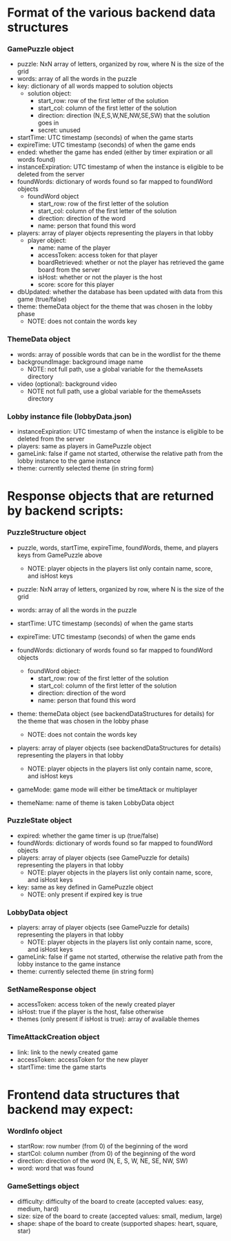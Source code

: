 # Format of the various backend data structures
### GamePuzzle object
- puzzle: NxN array of letters, organized by row, where N is the size of the grid
- words: array of all the words in the puzzle
- key: dictionary of all words mapped to solution objects
    - solution object: 
        - start_row: row of the first letter of the solution
        - start_col: column of the first letter of the solution
        - direction: direction (N,E,S,W,NE,NW,SE,SW) that the solution goes in
        - secret: unused
- startTime: UTC timestamp (seconds) of when the game starts
- expireTime: UTC timestamp (seconds) of when the game ends
- ended: whether the game has ended (either by timer expiration or all words found)
- instanceExpiration: UTC timestamp of when the instance is eligible to be deleted from the server
- foundWords: dictionary of words found so far mapped to foundWord objects
    - foundWord object
        - start_row: row of the first letter of the solution
        - start_col: column of the first letter of the solution
        - direction: direction of the word
        - name: person that found this word
- players: array of player objects representing the players in that lobby
    - player object:
        - name: name of the player
        - accessToken: access token for that player
        - boardRetrieved: whether or not the player has retrieved the game board from the server
        - isHost: whether or not the player is the host
        - score: score for this player
- dbUpdated: whether the database has been updated with data from this game (true/false)
- theme: themeData object for the theme that was chosen in the lobby phase
    - NOTE: does not contain the words key

### ThemeData object
- words: array of possible words that can be in the wordlist for the theme
- backgroundImage: background image name
    - NOTE: not full path, use a global variable for the themeAssets directory
- video (optional): background video
    - NOTE not full path, use a global variable for the themeAssets directory
### Lobby instance file (lobbyData.json)
- instanceExpiration: UTC timestamp of when the instance is eligible to be deleted from the server
- players: same as players in GamePuzzle object
- gameLink: false if game not started, otherwise the relative path from the lobby instance to the game instance
- theme: currently selected theme (in string form)

# Response objects that are returned by backend scripts:
### PuzzleStructure object
- puzzle, words, startTime, expireTime, foundWords, theme, and players keys from GamePuzzle above
    - NOTE: player objects in the players list only contain name, score, and isHost keys

- puzzle: NxN array of letters, organized by row, where N is the size of the grid
- words: array of all the words in the puzzle
- startTime: UTC timestamp (seconds) of when the game starts
- expireTime: UTC timestamp (seconds) of when the game ends
- foundWords: dictionary of words found so far mapped to foundWord objects
    - foundWord object:
        - start_row: row of the first letter of the solution
        - start_col: column of the first letter of the solution
        - direction: direction of the word
        - name: person that found this word
- theme: themeData object (see backendDataStructures for details) for the theme that was chosen in the lobby phase
    - NOTE: does not contain the words key
- players: array of player objects (see backendDataStructures for details) representing the players in that lobby
    - NOTE: player objects in the players list only contain name, score, and isHost keys
- gameMode: game mode will either be timeAttack or multiplayer
- themeName: name of theme is taken LobbyData object
### PuzzleState object
- expired: whether the game timer is up (true/false)
- foundWords: dictionary of words found so far mapped to foundWord objects
- players: array of player objects (see GamePuzzle for details) representing the players in that lobby
    - NOTE: player objects in the players list only contain name, score, and isHost keys
- key: same as key defined in GamePuzzle object
    - NOTE: only present if expired key is true
### LobbyData object
- players: array of player objects (see GamePuzzle for details) representing the players in that lobby
    - NOTE: player objects in the players list only contain name, score, and isHost keys
- gameLink: false if game not started, otherwise the relative path from the lobby instance to the game instance
- theme: currently selected theme (in string form)
### SetNameResponse object
- accessToken: access token of the newly created player
- isHost: true if the player is the host, false otherwise
- themes (only present if isHost is true): array of available themes
### TimeAttackCreation object
- link: link to the newly created game
- accessToken: accessToken for the new player
- startTime: time the game starts
# Frontend data structures that backend may expect:
### WordInfo object
- startRow: row number (from 0) of the beginning of the word
- startCol: column number (from 0) of the beginning of the word
- direction: direction of the word (N, E, S, W, NE, SE, NW, SW)
- word: word that was found
### GameSettings object
- difficulty: difficulty of the board to create (accepted values: easy, medium, hard)
- size: size of the board to create (accepted values: small, medium, large)
- shape: shape of the board to create (supported shapes: heart, square, star)

